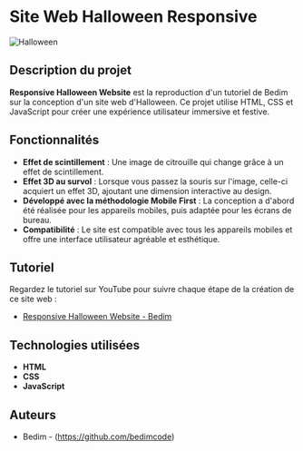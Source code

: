# Site Web Halloween Responsive

![Halloween](https://via.placeholder.com/150)

## Description du projet

**Responsive Halloween Website** est la reproduction d'un tutoriel de Bedim sur la conception d'un site web d'Halloween. Ce projet utilise HTML, CSS et JavaScript pour créer une expérience utilisateur immersive et festive.

## Fonctionnalités

- **Effet de scintillement** : Une image de citrouille qui change grâce à un effet de scintillement.
- **Effet 3D au survol** : Lorsque vous passez la souris sur l'image, celle-ci acquiert un effet 3D, ajoutant une dimension interactive au design.
- **Développé avec la méthodologie Mobile First** : La conception a d'abord été réalisée pour les appareils mobiles, puis adaptée pour les écrans de bureau.
- **Compatibilité** : Le site est compatible avec tous les appareils mobiles et offre une interface utilisateur agréable et esthétique.

## Tutoriel

Regardez le tutoriel sur YouTube pour suivre chaque étape de la création de ce site web :
- [Responsive Halloween Website - Bedim](https://www.youtube.com/watch?v=VotreLien)

## Technologies utilisées

- **HTML**
- **CSS**
- **JavaScript**

## Auteurs

- Bedim - (https://github.com/bedimcode)